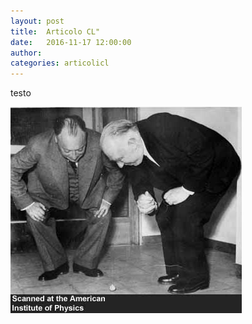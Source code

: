 ```yaml
---
layout: post
title:  Articolo CL"
date:   2016-11-17 12:00:00
author: 
categories: articolicl 
---
```

testo

![Bohr e Pauli aspettando l'inversione di un'antitrottola. Foto scattata all'apertura del nuovo Dipartimento di Fisica dell'Università di Lund, il 31 maggio 1951](/img/eventilocali/2016_DrWhAISF/antitrottola.jpg)

